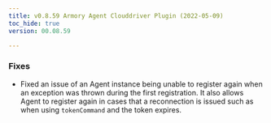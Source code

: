 ```yaml
---
title: v0.8.59 Armory Agent Clouddriver Plugin (2022-05-09)
toc_hide: true
version: 00.08.59

---
```


### Fixes

* Fixed an issue of an Agent instance being unable to register again when an exception was thrown during the first registration. It also allows Agent to register again in cases that a reconnection is issued such as when using `tokenCommand` and the token expires.
